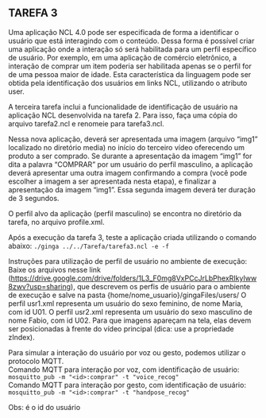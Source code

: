 ## TAREFA 3

Uma aplicação NCL 4.0 pode ser especificada de forma a identificar o usuário que está interagindo com o conteúdo. Dessa forma é possível criar uma aplicação onde a interação só será habilitada para um perfil específico de usuário. Por exemplo, em uma aplicação de comércio eletrônico, a interação de comprar um item poderia ser habilitada apenas se o perfil for de uma pessoa maior de idade. Esta característica da linguagem pode ser obtida pela identificação dos usuários em links NCL, utilizando o atributo user. 

A terceira tarefa inclui a funcionalidade de identificação de usuário na aplicação NCL desenvolvida na tarefa 2. Para isso, faça uma cópia do arquivo tarefa2.ncl e renomeie para tarefa3.ncl.

Nessa nova aplicação, deverá ser apresentada uma imagem (arquivo “img1” localizado no diretório media) no início do terceiro vídeo oferecendo um produto a ser comprado. Se durante a apresentação da imagem “img1” for dita a palavra “COMPRAR” por um usuário do perfil masculino, a aplicação deverá apresentar uma outra imagem confirmando a compra (você pode escolher a imagem a ser apresentada nesta etapa), e finalizar a apresentação da imagem “img1”. Essa segunda imagem deverá ter duração de 3 segundos.

O perfil alvo da aplicação (perfil masculino) se encontra no diretório da tarefa, no arquivo profile.xml.

Após a execução da tarefa 3, teste a aplicação criada utilizando o comando abaixo: `./ginga ../../Tarefa/tarefa3.ncl -e -f `

Instruções para utilização de perfil de usuário no ambiente de execução:
Baixe os arquivos nesse link (https://drive.google.com/drive/folders/1L3_F0mg8VxPCcJrLbPhexRIkyIww8zwv?usp=sharing), que descrevem os perfis de usuário para o ambiente de execução e salve na pasta {home/nome_usuario}/gingaFiles/users/
O perfil usr1.xml representa um usuário do sexo feminino, de nome Maria, com id U01.
O perfil usr2.xml representa um usuário do sexo masculino de nome Fabio, com id U02.
Para que imagens apareçam na tela, elas devem ser posicionadas à frente do vídeo principal (dica: use a propriedade zIndex).

Para simular a interação do usuário por voz ou gesto, podemos utilizar o protocolo MQTT.</br>
Comando MQTT para interação por voz, com identificação de usuário: `mosquitto_pub -m "<id>:comprar" -t "voice_recog"` </br>
Comando MQTT para interação por gesto, com identificação de usuário: `mosquitto_pub -m "<id>:comprar" -t "handpose_recog"`</br>

Obs: <id> é o id do usuário
